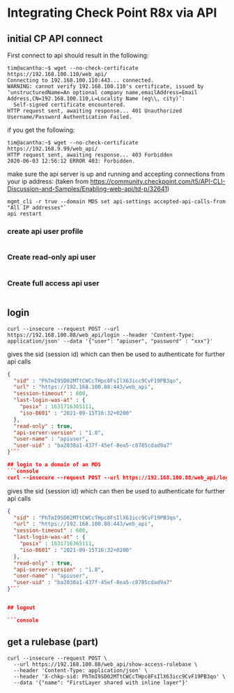 # Integrating Check Point R8x via API

## initial CP API connect
First connect to api should result in the following:
```console
tim@acantha:~$ wget --no-check-certificate https://192.168.100.110/web_api/ 
Connecting to 192.168.100.110:443... connected.
WARNING: cannot verify 192.168.100.110's certificate, issued by ‘unstructuredName=An optional company name,emailAddress=Email Address,CN=192.168.100.110,L=Locality Name (eg\\, city)’:
  Self-signed certificate encountered.
HTTP request sent, awaiting response... 401 Unauthorized
Username/Password Authentication Failed.
```

if you get the following:
```console
tim@acantha:~$ wget --no-check-certificate https://192.168.9.99/web_api/ 
HTTP request sent, awaiting response... 403 Forbidden
2020-06-03 12:56:12 ERROR 403: Forbidden.
``` 
make sure the api server is up and running and accepting connections from your ip address:
(taken from <https://community.checkpoint.com/t5/API-CLI-Discussion-and-Samples/Enabling-web-api/td-p/32641>)
```console
mgmt_cli -r true --domain MDS set api-settings accepted-api-calls-from "All IP addresses"`
api restart
```
### create api user profile

```console
```

### Create read-only api user
```console
```

### Create full access api user
```console
```

## login
```console
curl --insecure --request POST --url https://192.168.100.88/web_api/login --header 'Content-Type: application/json' --data '{"user": "apiuser", "password" : "xxx"}'
```

gives the sid (session id) which can then be used to authenticate for further api calls
```json
{
  "sid" : "PhTmI9SD02MTtCWCcTHpc8FsIlX63icc9CvF19PB3qo",
  "url" : "https://192.168.100.88:443/web_api",
  "session-timeout" : 600,
  "last-login-was-at" : {
    "posix" : 1631716365111,
    "iso-8601" : "2021-09-15T16:32+0200"
  },
  "read-only" : true,
  "api-server-version" : "1.8",
  "user-name" : "apiuser",
  "user-uid" : "ba2038a1-437f-45ef-8ea5-c8785cdad9a7"
}```

## login to a domain of an MDS
```console
curl --insecure --request POST --url https://192.168.100.88/web_api/login --header 'Content-Type: application/json' --data '{"user": "apiuser", "password" : "xxx", "domain": "yyy"}'
```

gives the sid (session id) which can then be used to authenticate for further api calls
```json
{
  "sid" : "PhTmI9SD02MTtCWCcTHpc8FsIlX63icc9CvF19PB3qo",
  "url" : "https://192.168.100.88:443/web_api",
  "session-timeout" : 600,
  "last-login-was-at" : {
    "posix" : 1631716365111,
    "iso-8601" : "2021-09-15T16:32+0200"
  },
  "read-only" : true,
  "api-server-version" : "1.8",
  "user-name" : "apiuser",
  "user-uid" : "ba2038a1-437f-45ef-8ea5-c8785cdad9a7"
}```


## logout

```console
```

## get a rulebase (part)

```console
curl --insecure --request POST \
  --url https://192.168.100.88/web_api/show-access-rulebase \
  --header 'Content-Type: application/json' \
  --header 'X-chkp-sid: PhTmI9SD02MTtCWCcTHpc8FsIlX63icc9CvF19PB3qo' \
  --data '{"name": "FirstLayer shared with inline layer"}'
```
